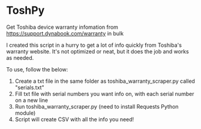 # ToshPy

Get Toshiba device warranty infomation from https://support.dynabook.com/warranty in bulk 

I created this script in a hurry to get a lot of info quickly from Toshiba's warranty website. It's not optimized or neat, but it does the job and works as needed. 

To use, follow the below: 

1. Create a txt file in the same folder as toshiba_warranty_scraper.py called "serials.txt"
2. Fill txt file with serial numbers you want info on, with each serial number on a new line
3. Run toshiba_warranty_scraper.py (need to install Requests Python module)
4. Script will create CSV with all the info you need! 



